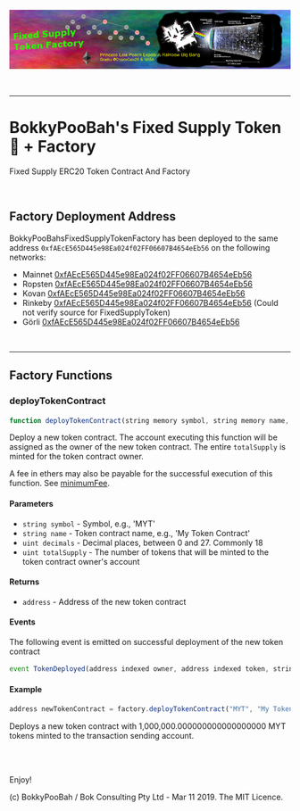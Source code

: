 <kbd><img src="images/PrincessLeiaPeachExpelsARainbowBigBang-FixedSupplyTokenFactory.png" /></kbd>

<br />

<hr />

# BokkyPooBah's Fixed Supply Token 👊 + Factory
Fixed Supply ERC20 Token Contract And Factory

<br />

## Factory Deployment Address

BokkyPooBahsFixedSupplyTokenFactory has been deployed to the same address `0xfAEcE565D445e98Ea024f02FF06607B4654eEb56` on the following networks:

* Mainnet [0xfAEcE565D445e98Ea024f02FF06607B4654eEb56](https://etherscan.io/address/0xfAEcE565D445e98Ea024f02FF06607B4654eEb56)
* Ropsten [0xfAEcE565D445e98Ea024f02FF06607B4654eEb56](https://ropsten.etherscan.io/address/0xfAEcE565D445e98Ea024f02FF06607B4654eEb56)
* Kovan [0xfAEcE565D445e98Ea024f02FF06607B4654eEb56](https://kovan.etherscan.io/address/0xfAEcE565D445e98Ea024f02FF06607B4654eEb56)
* Rinkeby [0xfAEcE565D445e98Ea024f02FF06607B4654eEb56](https://rinkeby.etherscan.io/address/0xfAEcE565D445e98Ea024f02FF06607B4654eEb56) (Could not verify source for FixedSupplyToken)
* Görli [0xfAEcE565D445e98Ea024f02FF06607B4654eEb56](https://goerli.etherscan.io/address/0xfAEcE565D445e98Ea024f02FF06607B4654eEb56)

<br />

<hr />

## Factory Functions

### deployTokenContract

```javascript
function deployTokenContract(string memory symbol, string memory name, uint8 decimals, uint totalSupply) public payable returns (address token);
```

Deploy a new token contract. The account executing this function will be assigned as the owner of the new token contract. The entire `totalSupply` is minted for the token contract owner.

A fee in ethers may also be payable for the successful execution of this function. See [minimumFee](#minimumFee).

#### Parameters

* `string symbol` - Symbol, e.g., 'MYT'
* `string name` - Token contract name, e.g., 'My Token Contract'
* `uint decimals` - Decimal places, between 0 and 27. Commonly 18
* `uint totalSupply` - The number of tokens that will be minted to the token contract owner's account

#### Returns

* `address` - Address of the new token contract

#### Events

The following event is emitted on successful deployment of the new token contract

```javascript
event TokenDeployed(address indexed owner, address indexed token, string symbol, string name, uint8 decimals, uint totalSupply);
```

#### Example

```javascript
address newTokenContract = factory.deployTokenContract("MYT", "My Token", 18, "1000000000000000000000000");
```

Deploys a new token contract with 1,000,000.000000000000000000 MYT tokens minted to the transaction sending account.

<br />

<br />

Enjoy!

(c) BokkyPooBah / Bok Consulting Pty Ltd - Mar 11 2019. The MIT Licence.
